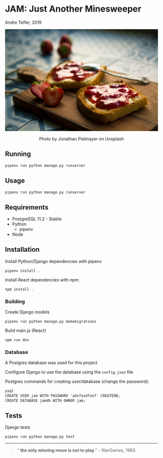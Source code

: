 # JAM: Just Another Minesweeper

Andre Telfer, 2019

![#delicious](./docs/_static/jam.jpg) 

<center> Photo by Jonathan Pielmayer on Unsplash </center>

## Running

```
pipenv run python manage.py runserver
```

## Usage

```
pipenv run python manage.py runserver
```

## Requirements

- PostgreSQL 11.2 - Stable
- Python
  - pipenv
- Node 

## Installation

Install Python/Django dependencies with pipenv

``` 
pipenv install .
```

Install React dependencies with npm

```
npm install .
```

### Building

Create Django models 

```
pipenv run python manage.py makemigrations
```

Build main.js (React)

```
npm run dev
```

### Database
A Postgres database was used for this project

Configure Django to use the database using the `config.json` file 

Postgres commands for creating user/database (change the password):

```
psql
CREATE USER jam WITH PASSWORD 'adsfasdfasf' CREATEDB;
CREATE DATABASE jamdb WITH OWNER jam;
```

## Tests

Django tests

```
pipenv run python manage.py test
```

---

> &ldquo; **the only winning move is not to play**.&rdquo;  - WarGames, 1983

